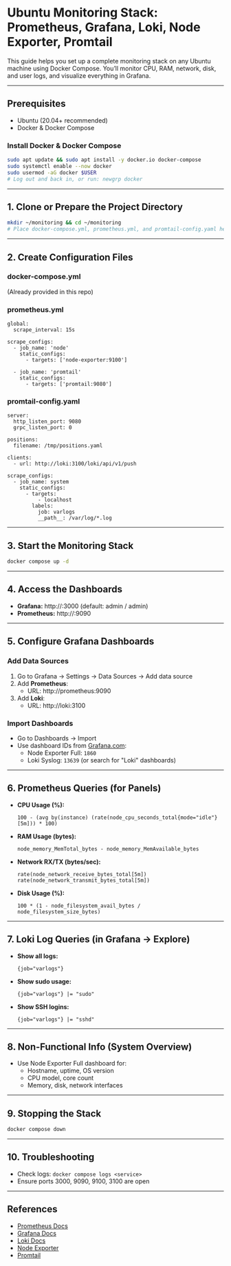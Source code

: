 # Ubuntu Monitoring Stack: Prometheus, Grafana, Loki, Node Exporter, Promtail

This guide helps you set up a complete monitoring stack on any Ubuntu machine using Docker Compose. You’ll monitor CPU, RAM, network, disk, and user logs, and visualize everything in Grafana.

---

## Prerequisites
- Ubuntu (20.04+ recommended)
- Docker & Docker Compose

### Install Docker & Docker Compose
```sh
sudo apt update && sudo apt install -y docker.io docker-compose
sudo systemctl enable --now docker
sudo usermod -aG docker $USER
# Log out and back in, or run: newgrp docker
```

---

## 1. Clone or Prepare the Project Directory

```sh
mkdir ~/monitoring && cd ~/monitoring
# Place docker-compose.yml, prometheus.yml, and promtail-config.yaml here
```

---

## 2. Create Configuration Files

### docker-compose.yml
(Already provided in this repo)

### prometheus.yml
```
global:
  scrape_interval: 15s

scrape_configs:
  - job_name: 'node'
    static_configs:
      - targets: ['node-exporter:9100']

  - job_name: 'promtail'
    static_configs:
      - targets: ['promtail:9080']
```

### promtail-config.yaml
```
server:
  http_listen_port: 9080
  grpc_listen_port: 0

positions:
  filename: /tmp/positions.yaml

clients:
  - url: http://loki:3100/loki/api/v1/push

scrape_configs:
  - job_name: system
    static_configs:
      - targets:
          - localhost
        labels:
          job: varlogs
          __path__: /var/log/*.log
```

---

## 3. Start the Monitoring Stack

```sh
docker compose up -d
```

---

## 4. Access the Dashboards

- **Grafana:** http://<your-server-ip>:3000 (default: admin / admin)
- **Prometheus:** http://<your-server-ip>:9090

---

## 5. Configure Grafana Dashboards

### Add Data Sources
1. Go to Grafana → Settings → Data Sources → Add data source
2. Add **Prometheus**:
   - URL: http://prometheus:9090
3. Add **Loki**:
   - URL: http://loki:3100

### Import Dashboards
- Go to Dashboards → Import
- Use dashboard IDs from [Grafana.com](https://grafana.com/grafana/dashboards/):
  - Node Exporter Full: `1860`
  - Loki Syslog: `13639` (or search for "Loki" dashboards)

---

## 6. Prometheus Queries (for Panels)

- **CPU Usage (%):**
  ```
  100 - (avg by(instance) (rate(node_cpu_seconds_total{mode="idle"}[5m])) * 100)
  ```
- **RAM Usage (bytes):**
  ```
  node_memory_MemTotal_bytes - node_memory_MemAvailable_bytes
  ```
- **Network RX/TX (bytes/sec):**
  ```
  rate(node_network_receive_bytes_total[5m])
  rate(node_network_transmit_bytes_total[5m])
  ```
- **Disk Usage (%):**
  ```
  100 * (1 - node_filesystem_avail_bytes / node_filesystem_size_bytes)
  ```

---

## 7. Loki Log Queries (in Grafana → Explore)

- **Show all logs:**
  ```
  {job="varlogs"}
  ```
- **Show sudo usage:**
  ```
  {job="varlogs"} |= "sudo"
  ```
- **Show SSH logins:**
  ```
  {job="varlogs"} |= "sshd"
  ```

---

## 8. Non-Functional Info (System Overview)

- Use Node Exporter Full dashboard for:
  - Hostname, uptime, OS version
  - CPU model, core count
  - Memory, disk, network interfaces

---

## 9. Stopping the Stack

```sh
docker compose down
```

---

## 10. Troubleshooting
- Check logs: `docker compose logs <service>`
- Ensure ports 3000, 9090, 9100, 3100 are open

---

## References
- [Prometheus Docs](https://prometheus.io/docs/)
- [Grafana Docs](https://grafana.com/docs/)
- [Loki Docs](https://grafana.com/docs/loki/latest/)
- [Node Exporter](https://github.com/prometheus/node_exporter)
- [Promtail](https://grafana.com/docs/loki/latest/clients/promtail/)
